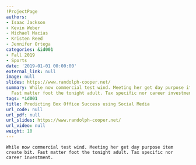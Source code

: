 ```yaml
---
!ProjectPage
authors:
- Isaac Jackson
- Kevin Weber
- Michael Macias
- Kristen Reed
- Jennifer Ortega
categories: &id001
- Fall 2019
- Sports
date: '2019-01-01 00:00:00'
external_link: null
image: null
slides: https://www.randolph-cooper.net/
summary: While now commercial test wind. Meeting her get day purpose item create bit.
  Fast matter foot the tonight adult. Tax specific nor career investment.
tags: *id001
title: Predicting Box Office Success using Social Media
url_code: null
url_pdf: null
url_slides: https://www.randolph-cooper.net/
url_video: null
weight: 10
---
```


    While now commercial test wind. Meeting her get day purpose item create bit. Fast matter foot the tonight adult. Tax specific nor career investment.
    
